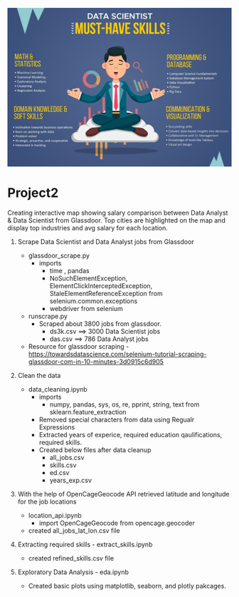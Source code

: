 ![Data Science](app/static/img/data-scientist-musthave-skills.jpg)
# Project2

Creating interactive map showing salary comparison between Data Analyst & Data Scientist from Glassdoor. Top cities are highlighted on the map and display top industries and avg salary for each location.

1) Scrape Data Scientist and Data Analyst jobs from Glassdoor 
    - glassdoor_scrape.py
         - imports
              - time , pandas
              - NoSuchElementException, ElementClickInterceptedException, StaleElementReferenceException from selenium.common.exceptions 
              - webdriver from selenium               
    - runscrape.py
       - Scraped about 3800 jobs from glassdoor.   
            - ds3k.csv ==> 3000 Data Scientist jobs
            - das.csv ==> 786 Data Analyst jobs
    - Resource for glassdoor scraping - https://towardsdatascience.com/selenium-tutorial-scraping-glassdoor-com-in-10-minutes-3d0915c6d905
  
2) Clean the data 
    - data_cleaning.ipynb 
      - imports
          - numpy, pandas, sys, os, re, pprint, string, text from sklearn.feature_extraction              
      - Removed special characters from data using Regualr Expressions
      - Extracted years of experice, required education qaulifications, required skills.
      - Created below files after data cleanup
        - all_jobs.csv 
        - skills.csv
        - ed.csv
        - years_exp.csv
      
3) With the help of OpenCageGeocode API retrieved latitude and longitude for the job locations
    - location_api.ipynb
        - import OpenCageGeocode from opencage.geocoder
     - created all_jobs_lat_lon.csv file

4) Extracting required skills - extract_skills.ipynb
     - created refined_skills.csv file
    
5) Exploratory Data Analysis - eda.ipynb
    - Created basic plots using matplotlib, seaborn, and plotly pakcages.
  
